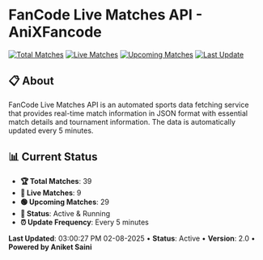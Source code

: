 # FanCode Live Matches API - AniXFancode

[![Total Matches](https://img.shields.io/badge/Total%20Matches-39-blue)](https://github.com/AniketSainiOp/AniXFancode)
[![Live Matches](https://img.shields.io/badge/Live%20Matches-9-red)](https://github.com/AniketSainiOp/AniXFancode)
[![Upcoming Matches](https://img.shields.io/badge/Upcoming%20Matches-29-green)](https://github.com/AniketSainiOp/AniXFancode)
[![Last Update](https://img.shields.io/badge/Last%20Update-03%3A00%3A27%20PM%2002-08-2025-orange)](https://github.com/AniketSainiOp/AniXFancode)

## 📋 About

FanCode Live Matches API is an automated sports data fetching service that provides real-time match information in JSON format with essential match details and tournament information. The data is automatically updated every 5 minutes.

## 📊 Current Status

- **🏆 Total Matches**: 39
- **🔴 Live Matches**: 9
- **🟢 Upcoming Matches**: 29
- **📡 Status**: Active & Running
- **⏰ Update Frequency**: Every 5 minutes

**Last Updated**: 03:00:27 PM 02-08-2025 • **Status**: Active • **Version**: 2.0 • **Powered by Aniket Saini**
